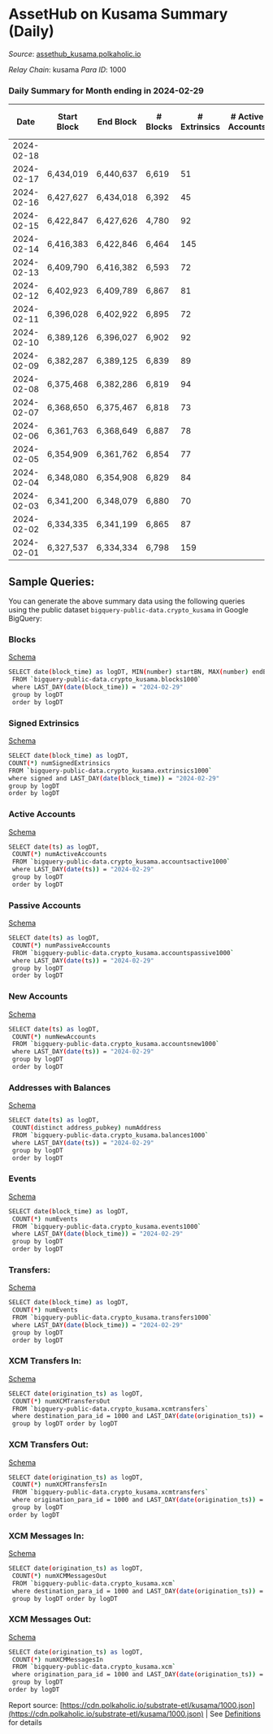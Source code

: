 # AssetHub on Kusama Summary (Daily)

_Source_: [assethub_kusama.polkaholic.io](https://assethub_kusama.polkaholic.io)

*Relay Chain*: kusama
*Para ID*: 1000



### Daily Summary for Month ending in 2024-02-29


| Date    | Start Block | End Block | # Blocks | # Extrinsics | # Active Accounts | # Passive Accounts | # New Accounts | # Addresses | # Events  | # Transfers ($USD) | # XCM Transfers In ($USD) | # XCM Transfers Out ($USD) | # XCM In | # XCM Out | Issues |
|---------|-------------|-----------|----------|--------------|-------------------|--------------------|----------------|-------------|-----------|--------------------|---------------------------|----------------------------|----------|-----------|--------|
| 2024-02-18 |  |  |  |  |  |  |  |  |  |   |   |   |  |  |  |
| 2024-02-17 | 6,434,019 | 6,440,637 | 6,619 | 51 |  |  |  | 64,987 | 14,487 | 865  |   |   |  |  |  |
| 2024-02-16 | 6,427,627 | 6,434,018 | 6,392 | 45 |  |  |  | 64,980 | 14,209 | 1,096  |   |   |  |  |  |
| 2024-02-15 | 6,422,847 | 6,427,626 | 4,780 | 92 |  |  |  | 64,975 | 11,758 | 1,465  |   |   |  |  |  |
| 2024-02-14 | 6,416,383 | 6,422,846 | 6,464 | 145 |  |  |  | 64,966 | 16,285 | 2,347  |   |   |  |  |  |
| 2024-02-13 | 6,409,790 | 6,416,382 | 6,593 | 72 |  |  |  | 64,954 | 14,998 | 1,280 (-) |   |   |  |  |  |
| 2024-02-12 | 6,402,923 | 6,409,789 | 6,867 | 81 |  |  |  | 64,951 | 15,934 | 1,579 (-) |   |   |  |  |  |
| 2024-02-11 | 6,396,028 | 6,402,922 | 6,895 | 72 |  |  |  | 64,947 | 15,832 | 1,304 ($0.02) |   |   |  |  |  |
| 2024-02-10 | 6,389,126 | 6,396,027 | 6,902 | 92 |  |  |  | 64,943 | 16,301 | 1,839  |   |   |  |  |  |
| 2024-02-09 | 6,382,287 | 6,389,125 | 6,839 | 89 |  |  |  | 64,929 | 16,270 | 1,791  |   |   |  |  |  |
| 2024-02-08 | 6,375,468 | 6,382,286 | 6,819 | 94 |  |  |  | 64,925 | 15,950 | 1,680 (-) |   |   |  |  |  |
| 2024-02-07 | 6,368,650 | 6,375,467 | 6,818 | 73 |  |  |  | 64,911 | 15,619 | 1,341  |   |   |  |  |  |
| 2024-02-06 | 6,361,763 | 6,368,649 | 6,887 | 78 |  |  |  | 64,908 | 16,101 | 1,800  |   |   |  |  |  |
| 2024-02-05 | 6,354,909 | 6,361,762 | 6,854 | 77 |  |  |  | 64,901 | 16,168 | 1,704  | 21 ($6,603.51) | 9  |  |  |  |
| 2024-02-04 | 6,348,080 | 6,354,908 | 6,829 | 84 |  |  |  | 64,893 | 15,914 | 1,718 ($0.59) | 12 ($1,684.05) | 22 ($132.64) |  |  |  |
| 2024-02-03 | 6,341,200 | 6,348,079 | 6,880 | 70 |  |  |  | 64,884 | 15,685 | 1,479 ($75.52) | 14 ($1,403.92) | 11 ($1,534.11) |  |  |  |
| 2024-02-02 | 6,334,335 | 6,341,199 | 6,865 | 87 |  |  |  | 64,876 | 16,259 | 1,899 ($13.17) | 17 ($1,826.59) | 22 ($29,415.61) |  | 2 |  |
| 2024-02-01 | 6,327,537 | 6,334,334 | 6,798 | 159 |  |  |  | 64,867 | 17,490 | 2,914 ($12.72) | 25 ($3,242.44) | 24 ($3,449.96) | 20 | 18 |  |

## Sample Queries:
You can generate the above summary data using the following queries using the public dataset `bigquery-public-data.crypto_kusama` in Google BigQuery:


### Blocks 

[Schema](https://github.com/colorfulnotion/substrate-etl/blob/main/schema/blocks.json)

```bash
SELECT date(block_time) as logDT, MIN(number) startBN, MAX(number) endBN, COUNT(*) numBlocks 
 FROM `bigquery-public-data.crypto_kusama.blocks1000`  
 where LAST_DAY(date(block_time)) = "2024-02-29" 
 group by logDT 
 order by logDT
```

### Signed Extrinsics 

[Schema](https://github.com/colorfulnotion/substrate-etl/blob/main/schema/extrinsics.json)

```bash
SELECT date(block_time) as logDT, 
COUNT(*) numSignedExtrinsics 
FROM `bigquery-public-data.crypto_kusama.extrinsics1000`  
where signed and LAST_DAY(date(block_time)) = "2024-02-29" 
group by logDT 
order by logDT
```

### Active Accounts 

[Schema](https://github.com/colorfulnotion/substrate-etl/blob/main/schema/accountsactive.json)

```bash
SELECT date(ts) as logDT, 
 COUNT(*) numActiveAccounts 
 FROM `bigquery-public-data.crypto_kusama.accountsactive1000` 
 where LAST_DAY(date(ts)) = "2024-02-29" 
 group by logDT 
 order by logDT
```

### Passive Accounts 

[Schema](https://github.com/colorfulnotion/substrate-etl/blob/main/schema/accountspassive.json)

```bash
SELECT date(ts) as logDT, 
 COUNT(*) numPassiveAccounts 
 FROM `bigquery-public-data.crypto_kusama.accountspassive1000` 
 where LAST_DAY(date(ts)) = "2024-02-29" 
 group by logDT 
 order by logDT
```

### New Accounts 

[Schema](https://github.com/colorfulnotion/substrate-etl/blob/main/schema/accountsnew.json)

```bash
SELECT date(ts) as logDT, 
 COUNT(*) numNewAccounts 
 FROM `bigquery-public-data.crypto_kusama.accountsnew1000` 
 where LAST_DAY(date(ts)) = "2024-02-29" 
 group by logDT
 order by logDT
```

### Addresses with Balances 

[Schema](https://github.com/colorfulnotion/substrate-etl/blob/main/schema/balances.json)

```bash
SELECT date(ts) as logDT,
 COUNT(distinct address_pubkey) numAddress 
 FROM `bigquery-public-data.crypto_kusama.balances1000` 
 where LAST_DAY(date(ts)) = "2024-02-29" 
 group by logDT 
 order by logDT
```

### Events 

[Schema](https://github.com/colorfulnotion/substrate-etl/blob/main/schema/events.json)

```bash
SELECT date(block_time) as logDT, 
 COUNT(*) numEvents 
 FROM `bigquery-public-data.crypto_kusama.events1000` 
 where LAST_DAY(date(block_time)) = "2024-02-29" 
 group by logDT 
 order by logDT
```

### Transfers:

[Schema](https://github.com/colorfulnotion/substrate-etl/blob/main/schema/transfers.json)

```bash
SELECT date(block_time) as logDT, 
 COUNT(*) numEvents 
 FROM `bigquery-public-data.crypto_kusama.transfers1000` 
 where LAST_DAY(date(block_time)) = "2024-02-29" 
 group by logDT 
 order by logDT
```

### XCM Transfers In: 

[Schema](https://github.com/colorfulnotion/substrate-etl/blob/main/schema/xcmtransfers.json)

```bash
SELECT date(origination_ts) as logDT, 
 COUNT(*) numXCMTransfersOut 
 FROM `bigquery-public-data.crypto_kusama.xcmtransfers` 
 where destination_para_id = 1000 and LAST_DAY(date(origination_ts)) = "2024-02-29" 
 group by logDT order by logDT
```

### XCM Transfers Out: 

[Schema](https://github.com/colorfulnotion/substrate-etl/blob/main/schema/xcmtransfers.json)

```bash
SELECT date(origination_ts) as logDT, 
 COUNT(*) numXCMTransfersIn 
 FROM `bigquery-public-data.crypto_kusama.xcmtransfers` 
 where origination_para_id = 1000 and LAST_DAY(date(origination_ts)) = "2024-02-29" 
 group by logDT 
order by logDT
```

### XCM Messages In: 

[Schema](https://github.com/colorfulnotion/substrate-etl/blob/main/schema/xcm.json)

```bash
SELECT date(origination_ts) as logDT, 
 COUNT(*) numXCMMessagesOut 
 FROM `bigquery-public-data.crypto_kusama.xcm` 
 where destination_para_id = 1000 and LAST_DAY(date(origination_ts)) = "2024-02-29" 
 group by logDT order by logDT
```

### XCM Messages Out: 

[Schema](https://github.com/colorfulnotion/substrate-etl/blob/main/schema/xcm.json)

```bash
SELECT date(origination_ts) as logDT, 
 COUNT(*) numXCMMessagesIn 
 FROM `bigquery-public-data.crypto_kusama.xcm` 
 where origination_para_id = 1000 and LAST_DAY(date(origination_ts)) = "2024-02-29" 
 group by logDT 
order by logDT
```


Report source: [https://cdn.polkaholic.io/substrate-etl/kusama/1000.json](https://cdn.polkaholic.io/substrate-etl/kusama/1000.json) | See [Definitions](/DEFINITIONS.md) for details
